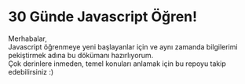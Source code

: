 # 30 Günde Javascript Öğren!

Merhabalar, \
Javascript öğrenmeye yeni başlayanlar için ve aynı zamanda bilgilerimi pekiştirmek adına bu dökümanı hazırlıyorum. \
Çok derinlere inmeden, temel konuları anlamak için bu repoyu takip edebilirsiniz :)